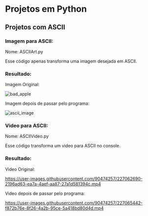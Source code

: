 <h1> Projetos em Python </h1>

<h2> Projetos com ASCII </h2>
<h3> Imagem para ASCII: </h3>
Nome: ASCIIArt.py

Esse código apenas transforma uma imagem desejada em ASCII.
<h3>Resultado:</h3>

<p>Imagem Original:</p>

![bad_apple](https://user-images.githubusercontent.com/90474257/227060486-af3b4e87-90c9-4111-9fd1-def97fccdb61.jpg)

<p>Imagem depois de passar pelo programa:</p>

![ascii_image](https://user-images.githubusercontent.com/90474257/227060508-0e44cb12-b6cd-4b56-8356-52a87c55e380.png)


<h3> Video para ASCII: </h3>
Nome: ASCIIVideo.py

Esse código transforma um video para ASCII no console.

<h3> Resultado: </h3>

<p> Video Original: </p>

https://user-images.githubusercontent.com/90474257/227062690-2196ad63-ea7a-4aef-aa87-27a1d581394c.mp4

<p> Video depois de passar pelo programa: </p>

https://user-images.githubusercontent.com/90474257/227065442-f872b76e-8f26-4a2b-95ce-5a418bd80d4d.mp4
